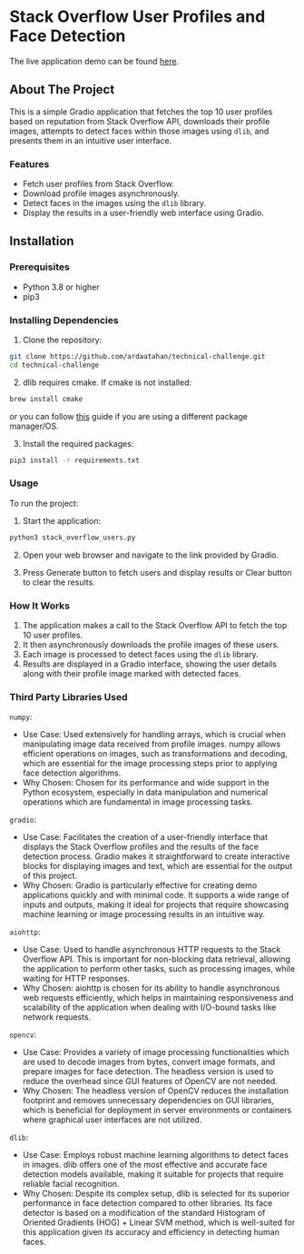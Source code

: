 # Stack Overflow User Profiles and Face Detection
The live application demo can be found [here](https://huggingface.co/spaces/ardaatahan/stack_overflow_users).


## About The Project
This is a simple Gradio application that fetches the top 10 user profiles based on reputation from Stack Overflow API, downloads their profile images, attempts to detect faces within those images using `dlib`, and presents them in an intuitive user interface.


### Features
* Fetch user profiles from Stack Overflow.
* Download profile images asynchronously.
* Detect faces in the images using the `dlib` library.
* Display the results in a user-friendly web interface using Gradio.


## Installation

### Prerequisites
* Python 3.8 or higher
* pip3 

### Installing Dependencies
1. Clone the repository:
```sh
git clone https://github.com/ardaatahan/technical-challenge.git
cd technical-challenge
```

2. dlib requires cmake. If cmake is not installed:
```sh
brew install cmake
```
or you can follow [this](https://cgold.readthedocs.io/en/latest/first-step/installation.html) guide if you are using a different package manager/OS.

3. Install the required packages:
```sh
pip3 install -r requirements.txt
```

### Usage 
To run the project:

1. Start the application:
```sh
python3 stack_overflow_users.py
```

2. Open your web browser and navigate to the link provided by Gradio.

3. Press Generate button to fetch users and display results or Clear button to clear the results.

### How It Works
1. The application makes a call to the Stack Overflow API to fetch the top 10 user profiles.
2. It then asynchronously downloads the profile images of these users.
3. Each image is processed to detect faces using the `dlib` library.
4. Results are displayed in a Gradio interface, showing the user details along with their profile image marked with detected faces.

### Third Party Libraries Used
`numpy`:
* Use Case: Used extensively for handling arrays, which is crucial when manipulating image data received from profile images. numpy allows efficient operations on images, such as transformations and decoding, which are essential for the image processing steps prior to applying face detection algorithms.
* Why Chosen: Chosen for its performance and wide support in the Python ecosystem, especially in data manipulation and numerical operations which are fundamental in image processing tasks.

`gradio`:
* Use Case: Facilitates the creation of a user-friendly interface that displays the Stack Overflow profiles and the results of the face detection process. Gradio makes it straightforward to create interactive blocks for displaying images and text, which are essential for the output of this project.
* Why Chosen: Gradio is particularly effective for creating demo applications quickly and with minimal code. It supports a wide range of inputs and outputs, making it ideal for projects that require showcasing machine learning or image processing results in an intuitive way.

`aiohttp`:
* Use Case: Used to handle asynchronous HTTP requests to the Stack Overflow API. This is important for non-blocking data retrieval, allowing the application to perform other tasks, such as processing images, while waiting for HTTP responses.
* Why Chosen: aiohttp is chosen for its ability to handle asynchronous web requests efficiently, which helps in maintaining responsiveness and scalability of the application when dealing with I/O-bound tasks like network requests.

`opencv`:
* Use Case: Provides a variety of image processing functionalities which are used to decode images from bytes, convert image formats, and prepare images for face detection. The headless version is used to reduce the overhead since GUI features of OpenCV are not needed.
* Why Chosen: The headless version of OpenCV reduces the installation footprint and removes unnecessary dependencies on GUI libraries, which is beneficial for deployment in server environments or containers where graphical user interfaces are not utilized.

`dlib`:
* Use Case: Employs robust machine learning algorithms to detect faces in images. dlib offers one of the most effective and accurate face detection models available, making it suitable for projects that require reliable facial recognition.
* Why Chosen: Despite its complex setup, dlib is selected for its superior performance in face detection compared to other libraries. Its face detector is based on a modification of the standard Histogram of Oriented Gradients (HOG) + Linear SVM method, which is well-suited for this application given its accuracy and efficiency in detecting human faces.
